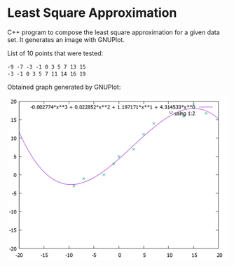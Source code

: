 # Least Square Approximation
C++ program to compose the least square approximation for a given data set. It generates an image with GNUPlot.


List of 10 points that were tested:
```
-9 -7 -3 -1 0 3 5 7 13 15
-3 -1 0 3 5 7 11 14 16 19
``` 

Obtained graph generated by GNUPlot:

![alt text](plot.jpg "Least Square Approximation")

